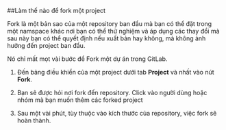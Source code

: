 ##Làm thế nào để fork một project

Fork là một bản sao của một repository ban đầu mà bạn có thể đặt trong một namspace khác nơi bạn có thể thử nghiệm và áp dụng các thay đổi mà sau này bạn có thể quyết định nếu xuất bản hay không, mà không ảnh hưởng đến project ban đầu.

Nó chỉ mất mọt vài bước để Fork một dự án trong GitLab.

1. Đến bảng điều khiển của một project dưới tab <b>Project</b> và nhất vào nút <b>Fork</b>.

2. Bạn sẽ được hỏi nơi fork đến repository. Click vào người dùng hoặc nhóm mà bạn muốn thêm các forked project

3. Sau một vài phút, tùy thuộc vào kích thước của repository, việc fork sẽ hoàn thành.
